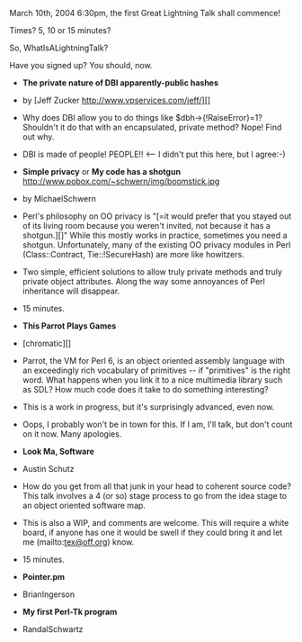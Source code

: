 March 10th, 2004 6:30pm, the first Great Lightning Talk shall commence!

Times?  5, 10 or 15 minutes?

So, WhatIsALightningTalk?

Have you signed up?  You should, now.

* **The private nature of DBI apparently-public hashes**

* by [Jeff Zucker http://www.vpservices.com/jeff/][]


* Why does DBI allow you to do things like $dbh->{!RaiseError}=1?  Shouldn't it do that with an encapsulated, private method?  Nope!  Find out why.


* DBI is made of people!  PEOPLE!! <-- I didn't put this here, but I agree:-)


* **Simple privacy** or **My code has a shotgun**  http://www.pobox.com/~schwern/img/boomstick.jpg

* by MichaelSchwern  


* Perl's philosophy on OO privacy is "[=it would prefer that you stayed out of its living room because you weren't invited, not because it has a shotgun.][]"  While this mostly works in practice, sometimes you need a shotgun.  Unfortunately, many of the existing OO privacy modules in Perl (Class::Contract, Tie::!SecureHash) are more like howitzers.


* Two simple, efficient solutions to allow truly private methods and truly private object attributes.  Along the way some annoyances of Perl inheritance will disappear.


* 15 minutes.


* **This Parrot Plays Games**

* [chromatic][]


* Parrot, the VM for Perl 6, is an object oriented assembly language with an exceedingly rich vocabulary of primitives -- if "primitives" is the right word.  What happens when you link it to a nice multimedia library such as SDL?  How much code does it take to do something interesting?


* This is a work in progress, but it's surprisingly advanced, even now.


* Oops, I probably won't be in town for this.  If I am, I'll talk, but don't count on it now.  Many apologies.


* **Look Ma, Software**

* Austin Schutz


* How do you get from all that junk in your head to coherent source code? This talk involves a 4 (or so) stage process to go from the idea stage to an object oriented software map.


* This is also a WIP, and comments are welcome. This will require a white board, if anyone has one it would be swell if they could bring it and let me (mailto:tex@off.org) know.


* 15 minutes.


* **Pointer.pm**

* BrianIngerson


* **My first Perl-Tk program**

* RandalSchwartz

